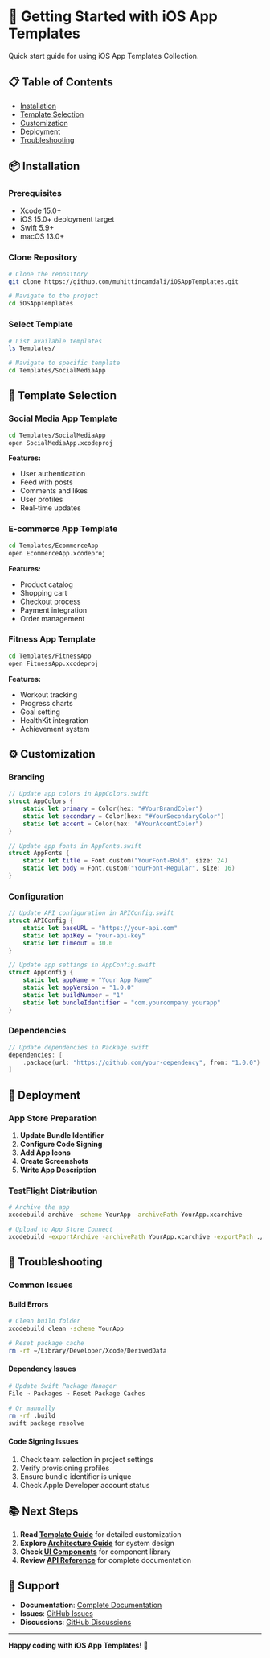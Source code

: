 # 🚀 Getting Started with iOS App Templates

Quick start guide for using iOS App Templates Collection.

## 📋 Table of Contents

- [Installation](#installation)
- [Template Selection](#template-selection)
- [Customization](#customization)
- [Deployment](#deployment)
- [Troubleshooting](#troubleshooting)

## 📦 Installation

### **Prerequisites**
- Xcode 15.0+
- iOS 15.0+ deployment target
- Swift 5.9+
- macOS 13.0+

### **Clone Repository**
```bash
# Clone the repository
git clone https://github.com/muhittincamdali/iOSAppTemplates.git

# Navigate to the project
cd iOSAppTemplates
```

### **Select Template**
```bash
# List available templates
ls Templates/

# Navigate to specific template
cd Templates/SocialMediaApp
```

## 🎯 Template Selection

### **Social Media App Template**
```bash
cd Templates/SocialMediaApp
open SocialMediaApp.xcodeproj
```

**Features:**
- User authentication
- Feed with posts
- Comments and likes
- User profiles
- Real-time updates

### **E-commerce App Template**
```bash
cd Templates/EcommerceApp
open EcommerceApp.xcodeproj
```

**Features:**
- Product catalog
- Shopping cart
- Checkout process
- Payment integration
- Order management

### **Fitness App Template**
```bash
cd Templates/FitnessApp
open FitnessApp.xcodeproj
```

**Features:**
- Workout tracking
- Progress charts
- Goal setting
- HealthKit integration
- Achievement system

## ⚙️ Customization

### **Branding**
```swift
// Update app colors in AppColors.swift
struct AppColors {
    static let primary = Color(hex: "#YourBrandColor")
    static let secondary = Color(hex: "#YourSecondaryColor")
    static let accent = Color(hex: "#YourAccentColor")
}

// Update app fonts in AppFonts.swift
struct AppFonts {
    static let title = Font.custom("YourFont-Bold", size: 24)
    static let body = Font.custom("YourFont-Regular", size: 16)
}
```

### **Configuration**
```swift
// Update API configuration in APIConfig.swift
struct APIConfig {
    static let baseURL = "https://your-api.com"
    static let apiKey = "your-api-key"
    static let timeout = 30.0
}

// Update app settings in AppConfig.swift
struct AppConfig {
    static let appName = "Your App Name"
    static let appVersion = "1.0.0"
    static let buildNumber = "1"
    static let bundleIdentifier = "com.yourcompany.yourapp"
}
```

### **Dependencies**
```swift
// Update dependencies in Package.swift
dependencies: [
    .package(url: "https://github.com/your-dependency", from: "1.0.0")
]
```

## 🚀 Deployment

### **App Store Preparation**
1. **Update Bundle Identifier**
2. **Configure Code Signing**
3. **Add App Icons**
4. **Create Screenshots**
5. **Write App Description**

### **TestFlight Distribution**
```bash
# Archive the app
xcodebuild archive -scheme YourApp -archivePath YourApp.xcarchive

# Upload to App Store Connect
xcodebuild -exportArchive -archivePath YourApp.xcarchive -exportPath ./build -exportOptionsPlist ExportOptions.plist
```

## 🔧 Troubleshooting

### **Common Issues**

#### **Build Errors**
```bash
# Clean build folder
xcodebuild clean -scheme YourApp

# Reset package cache
rm -rf ~/Library/Developer/Xcode/DerivedData
```

#### **Dependency Issues**
```bash
# Update Swift Package Manager
File → Packages → Reset Package Caches

# Or manually
rm -rf .build
swift package resolve
```

#### **Code Signing Issues**
1. Check team selection in project settings
2. Verify provisioning profiles
3. Ensure bundle identifier is unique
4. Check Apple Developer account status

## 📚 Next Steps

1. **Read [Template Guide](TemplateGuide.md)** for detailed customization
2. **Explore [Architecture Guide](Architecture.md)** for system design
3. **Check [UI Components](UIComponents.md)** for component library
4. **Review [API Reference](API.md)** for complete documentation

## 🤝 Support

- **Documentation**: [Complete Documentation](Documentation/)
- **Issues**: [GitHub Issues](https://github.com/muhittincamdali/iOSAppTemplates/issues)
- **Discussions**: [GitHub Discussions](https://github.com/muhittincamdali/iOSAppTemplates/discussions)

---

**Happy coding with iOS App Templates! 🚀** 
